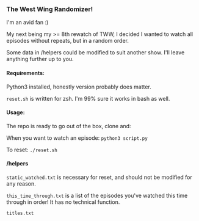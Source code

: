 ### The West Wing Randomizer! 

I'm an avid fan :) 

My next being my >= 8th rewatch of TWW, I decided I wanted to watch all episodes without repeats, but in a random order. 

Some data in /helpers could be modified to suit another show. I'll leave anything further up to you. 

<h4> Requirements: </h4>

Python3 installed, honestly version probably does matter. 

`reset.sh` is written for zsh. I'm 99% sure it works in bash as well. 

<h4> Usage: </h4>

The repo is ready to go out of the box, clone and: 

When you want to watch an episode: `python3 script.py`

To reset: `./reset.sh`

<h4> /helpers </h4> 

`static_watched.txt` is necessary for reset, and should not be modified for any reason. 

`this_time_through.txt` is a list of the episodes you've watched this time through in order! It has no technical function. 

`titles.txt` 